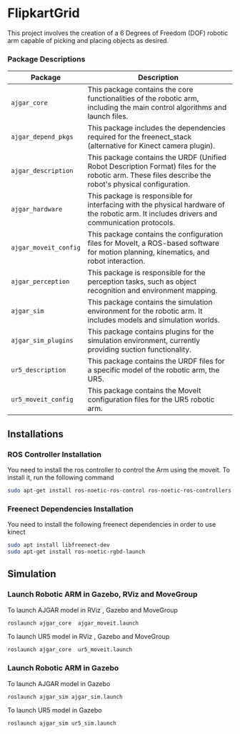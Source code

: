 # FlipkartGrid

This project involves the creation of a 6 Degrees of Freedom (DOF) robotic arm capable of picking and placing objects as desired.


### Package Descriptions


| Package | Description |
| --- | --- |
| `ajgar_core` | This package contains the core functionalities of the robotic arm, including the main control algorithms and launch files. |
| `ajgar_depend_pkgs` | This package includes the dependencies required for the freenect_stack (alternative for Kinect camera plugin). |
| `ajgar_description` | This package contains the URDF (Unified Robot Description Format) files for the robotic arm. These files describe the robot's physical configuration. |
| `ajgar_hardware` | This package is responsible for interfacing with the physical hardware of the robotic arm. It includes drivers and communication protocols. |
| `ajgar_moveit_config` | This package contains the configuration files for MoveIt, a ROS-based software for motion planning, kinematics, and robot interaction. |
| `ajgar_perception` | This package is responsible for the perception tasks, such as object recognition and environment mapping. |
| `ajgar_sim` | This package contains the simulation environment for the robotic arm. It includes models and simulation worlds. |
| `ajgar_sim_plugins` | This package contains plugins for the simulation environment, currently providing suction functionality. |
| `ur5_description` | This package contains the URDF files for a specific model of the robotic arm, the UR5. |
| `ur5_moveit_config` | This package contains the MoveIt configuration files for the UR5 robotic arm. |

## Installations 

### ROS Controller Installation

You need to install the ros controller to control the Arm using the moveit. To install it, run the following command

```sh
sudo apt-get install ros-noetic-ros-control ros-noetic-ros-controllers
```

### Freenect Dependencies Installation 

You need to install the following freenect dependencies in order to use kinect 

```sh
sudo apt install libfreenect-dev
sudo apt-get install ros-noetic-rgbd-launch
```


## Simulation  

### Launch Robotic ARM in Gazebo, RViz and MoveGroup 

To launch AJGAR model in RViz , Gazebo and MoveGroup

```sh 
roslaunch ajgar_core  ajgar_moveit.launch 
```

To launch UR5 model in RViz , Gazebo and MoveGroup

```sh 
roslaunch ajgar_core  ur5_moveit.launch 
```

### Launch Robotic ARM in Gazebo 


To launch AJGAR model in Gazebo 

```sh 
roslaunch ajgar_sim ajgar_sim.launch 
```

To launch UR5 model in Gazebo 

```sh 
roslaunch ajgar_sim ur5_sim.launch 
```


